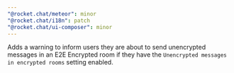 ```yaml
---
"@rocket.chat/meteor": minor
"@rocket.chat/i18n": patch
"@rocket.chat/ui-composer": minor
---
```


Adds a warning to inform users they are about to send unencrypted messages in an E2E Encrypted room if they have the `Unencrypted messages in encrypted rooms` setting enabled.




